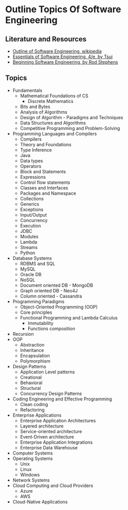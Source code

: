 # Outline Topics Of Software Engineering

## Literature and Resources

- [Outline of Software Engineering, wikipedia]()
- [Essentials of Software Engineering, 4/e, by Tsui]()
- [Beginning Software Engineering, by Rod Stephens]()

## Topics

- Fundamentals
    - Mathematical Foundations of CS
        - Discrete Mathematics
    - Bits and Bytes
    - Analysis of Algorithms
    - Design of Algorithm - Paradigms and Techniques
    - Data Structures and Algorithms
    - Competitive Programming and Problem-Solving
- Programming Languages and Compilers
    - Compilers
    - Theory and Foundations
    - Type Inference
    - Java
    - Data types
    - Operators
    - Block and Statements
    - Expressions
    - Control flow statements
    - Classes and Interfaces
    - Packages and Namespace
    - Collections
    - Generics
    - Exceptions
    - Input/Output
    - Concurrency
    - Execution
    - JDBC
    - Modules
    - Lambda
    - Streams
    - Python
- Database Systems
    - RDBMS and SQL
    - MySQL
    - Oracle DB
    - NoSQL
    - Document oriented DB - MongoDB
    - Graph oriented DB - Neo4J
    - Column oriented - Cassandra
- Programming Paradigms
    - Object-Oriented Programming (OOP)
    - Core principles
    - Functional Programming and Lambda Calculus
        - Immutability
        - Functions composition
- Recursion
- OOP
    - Abstraction
    - Inheritance
    - Encapsulation
    - Polymorphism
- Design Patterns
    - Application Level patterns
    - Creational
    - Behavioral
    - Structural
    - Concurrency Design Patterns
- Coding Engineering and Effective Programming
    - Clean coding
    - Refactoring
- Enterprise Applications
    - Enterprise Application Architectures
    - Layered architecture
    - Service-oriented architecture
    - Event-Driven architecture
    - Enterprise Application Integrations
    - Enterprise Data Warehouse
- Computer Systems
- Operating Systems
    - Unix
    - Linux
    - Windows
- Network Systems
- Cloud Computing and Cloud Providers
    - Azure
    - AWS
- Cloud-Native Applications
